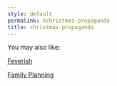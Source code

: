 ```yaml
---
style: default
permalink: Xchristmas-propaganda
title: christmas-propaganda
---
```

You may also like:

[Feverish](http://scp-wiki.net/feverish)

[Family Planning](http://scp-wiki.net/family-planning)
